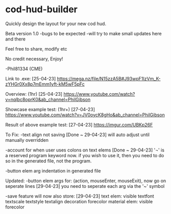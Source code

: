 # cod-hud-builder
Quickly design the layout for your new cod hud.


Beta version 1.0
-bugs to be expected
-will try to make small updates here and there

Feel free to share, modify etc

No credit necessary, Enjoy!

-Phil81334 (CME)

Link to .exe: [25-04-23]
https://mega.nz/file/N15zzA5B#J93wpF1IzVm_K-zYHGr0Xx8p7mEmm1yft-kM5wF5pFc

Overview: (1hr) [25-04-23]
https://www.youtube.com/watch?v=nqlbc8oprK0&ab_channel=PhilGibson

Showcase example test: (1hr+) [27-04-23]
https://www.youtube.com/watch?v=JV0oycK8gHo&ab_channel=PhilGibson

Result of above example test: [27-04-23]
https://imgur.com/UBKp26F

To Fix:
-text align not saving [Done ~ 29-04-23]
  will auto adjust until manually overridden
  
-account for when user uses colons on text elems [Done ~ 29-04-23]
  '¬' is a reserved program keyword now. if you wish to use it, then you need to do so in the generated file, not the program.
 
 -button elem arg indentation in generated file

Updated:
-button elem args for: (action, mouseEnter, mouseExit), now go on seperate lines [29-04-23]
  you need to seperate each arg via the '~' symbol

-save feature will now also store: [29-04-23]
  text elem:
    visible
    textfont
    textscale
    textstyle
    textalign
    decoration
    forecolor
  material elem:
    visible
    forecolor
